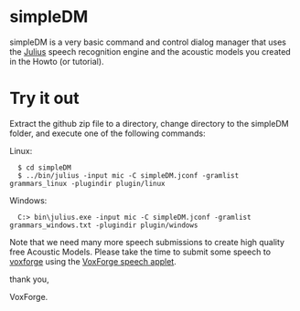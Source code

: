# simpleDM

simpleDM is a very basic command and control dialog manager that uses the [Julius](http://julius.osdn.jp/en_index.php)
speech recognition engine and the acoustic models you created in the Howto (or tutorial).

# Try it out

Extract the github zip file to a directory, change directory to the simpleDM 
folder, and execute one of the following commands:

  Linux:

      $ cd simpleDM
      $ ../bin/julius -input mic -C simpleDM.jconf -gramlist grammars_linux -plugindir plugin/linux

  Windows:

      C:> bin\julius.exe -input mic -C simpleDM.jconf -gramlist grammars_windows.txt -plugindir plugin/windows

Note that we need many more speech submissions to create high quality free Acoustic 
Models.  Please take the time to submit some speech to [voxforge](http://www.voxforge.org) using the 
[VoxForge speech applet](http://www.voxforge.org/home/read).

thank you,

VoxForge.
